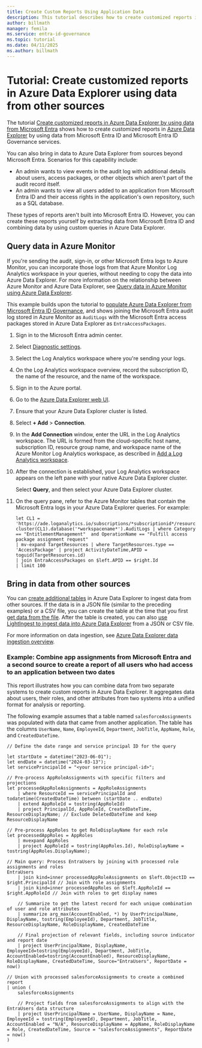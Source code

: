 ```yaml
---
title: Create Custom Reports Using Application Data
description: This tutorial describes how to create customized reports in Azure Data Explorer by using data from more sources in addition to Microsoft Entra
author: billmath
manager: femila
ms.service: entra-id-governance
ms.topic: tutorial
ms.date: 04/11/2025
ms.author: billmath
---
```


# Tutorial: Create customized reports in Azure Data Explorer using data from other sources

The tutorial [Create customized reports in Azure Data Explorer by using data from Microsoft Entra](custom-entitlement-report-with-adx-and-entra-id.md) shows how to create customized reports in [Azure Data Explorer](/azure/data-explorer/data-explorer-overview) by using data from Microsoft Entra ID and Microsoft Entra ID Governance services.

You can also bring in data to Azure Data Explorer from sources beyond Microsoft Entra. Scenarios for this capability include:

- An admin wants to view events in the audit log with additional details about users, access packages, or other objects which aren't part of the audit record itself.
- An admin wants to view all users added to an application from Microsoft Entra ID and their access rights in the application's own repository, such as a SQL database.

These types of reports aren't built into Microsoft Entra ID. However, you can create these reports yourself by extracting data from Microsoft Entra ID and combining data by using custom queries in Azure Data Explorer.

## Query data in Azure Monitor

If you're sending the audit, sign-in, or other Microsoft Entra logs to Azure Monitor, you can incorporate those logs from that Azure Monitor Log Analytics workspace in your queries, without needing to copy the data into Azure Data Explorer. For more information on the relationship between Azure Monitor and Azure Data Explorer, see [Query data in Azure Monitor using Azure Data Explorer](/azure/data-explorer/query-monitor-data).

This example builds upon the tutorial to [populate Azure Data Explorer from Microsoft Entra ID Governance](custom-entitlement-report-with-adx-and-entra-id.md), and shows joining the Microsoft Entra audit log stored in Azure Monitor as `AuditLogs` with the Microsoft Entra access packages stored in Azure Data Explorer as `EntraAccessPackages`.

1. Sign in to the Microsoft Entra admin center.

1. Select [Diagnostic settings](https://entra.microsoft.com/#view/Microsoft_AAD_IAM/DiagnosticSettingsMenuBlade/~/General).

1. Select the Log Analytics workspace where you're sending your logs.

1. On the Log Analytics workspace overview, record the subscription ID, the name of the resource, and the name of the workspace.

1. Sign in to the Azure portal.

1. Go to the [Azure Data Explorer web UI](https://dataexplorer.azure.com/home).

1. Ensure that your Azure Data Explorer cluster is listed.

1. Select **+ Add** > **Connection**.

1. In the **Add Connection** window, enter the URL in the Log Analytics workspace. The URL is formed from the cloud-specific host name, subscription ID, resource group name, and workspace name of the Azure Monitor Log Analytics workspace, as described in [Add a Log Analytics workspace](/azure/data-explorer/query-monitor-data#add-a-log-analytics-workspaceapplication-insights-resource-to-azure-data-explorer-client-tools).

1. After the connection is established, your Log Analytics workspace appears on the left pane with your native Azure Data Explorer cluster.

   Select **Query**, and then select your Azure Data Explorer cluster.

1. On the query pane, refer to the Azure Monitor tables that contain the Microsoft Entra logs in your Azure Data Explorer queries. For example:

    ```kusto
    let CL1 = 'https://ade.loganalytics.io/subscriptions/*subscriptionid*/resourcegroups/*resourcegroupname*/providers/microsoft.operationalinsights/workspaces/*workspacename*';
    cluster(CL1).database('*workspacename*').AuditLogs | where Category == "EntitlementManagement"  and OperationName == "Fulfill access package assignment request"
    | mv-expand TargetResources | where TargetResources.type == 'AccessPackage' | project ActivityDateTime,APID = toguid(TargetResources.id)
    | join EntraAccessPackages on $left.APID == $right.Id
    | limit 100
    ```

## Bring in data from other sources

You can [create additional tables](/azure/data-explorer/create-table-wizard) in Azure Data Explorer to ingest data from other sources. If the data is in a JSON file (similar to the preceding examples) or a CSV file, you can create the table at the time that you first [get data from the file](/azure/data-explorer/get-data-file). After the table is created, you can also [use LightIngest to ingest data into Azure Data Explorer](/azure/data-explorer/lightingest) from a JSON or CSV file.

For more information on data ingestion, see [Azure Data Explorer data ingestion overview](/azure/data-explorer/ingest-data-overview).

### Example: Combine app assignments from Microsoft Entra and a second source to create a report of all users who had access to an application between two dates

This report illustrates how you can combine data from two separate systems to create custom reports in Azure Data Explorer. It aggregates data about users, their roles, and other attributes from two systems into a unified format for analysis or reporting.

The following example assumes that a table named `salesforceAssignments` was populated with data that came from another application. The table has the columns `UserName`, `Name`, `EmployeeId`, `Department`, `JobTitle`, `AppName`, `Role`, and `CreatedDateTime`.

```kusto
// Define the date range and service principal ID for the query 

let startDate = datetime("2023-06-01"); 
let endDate = datetime("2024-03-13"); 
let servicePrincipalId = "<your service principal-id>"; 

// Pre-process AppRoleAssignments with specific filters and projections 
let processedAppRoleAssignments = AppRoleAssignments 
    | where ResourceId == servicePrincipalId and todatetime(CreatedDateTime) between (startDate .. endDate) 
    | extend AppRoleId = tostring(AppRoleId) 
    | project PrincipalId, AppRoleId, CreatedDateTime, ResourceDisplayName; // Exclude DeletedDateTime and keep ResourceDisplayName 

// Pre-process AppRoles to get RoleDisplayName for each role 
let processedAppRoles = AppRoles 
    | mvexpand AppRoles 
    | project AppRoleId = tostring(AppRoles.Id), RoleDisplayName = tostring(AppRoles.DisplayName); 

// Main query: Process EntraUsers by joining with processed role assignments and roles 
EntraUsers 
    | join kind=inner processedAppRoleAssignments on $left.ObjectID == $right.PrincipalId // Join with role assignments 
    | join kind=inner processedAppRoles on $left.AppRoleId == $right.AppRoleId // Join with roles to get display names 

    // Summarize to get the latest record for each unique combination of user and role attributes 
    | summarize arg_max(AccountEnabled, *) by UserPrincipalName, DisplayName, tostring(EmployeeId), Department, JobTitle, ResourceDisplayName, RoleDisplayName, CreatedDateTime 

    // Final projection of relevant fields, including source indicator and report date 
    | project UserPrincipalName, DisplayName, EmployeeId=tostring(EmployeeId), Department, JobTitle, AccountEnabled=tostring(AccountEnabled), ResourceDisplayName, RoleDisplayName, CreatedDateTime, Source="EntraUsers", ReportDate = now() 

// Union with processed salesforceAssignments to create a combined report 
| union ( 
    salesforceAssignments 

    // Project fields from salesforceAssignments to align with the EntraUsers data structure 
    | project UserPrincipalName = UserName, DisplayName = Name, EmployeeId = tostring(EmployeeId), Department, JobTitle, AccountEnabled = "N/A", ResourceDisplayName = AppName, RoleDisplayName = Role, CreatedDateTime, Source = "salesforceAssignments", ReportDate = now() 
) 
```

